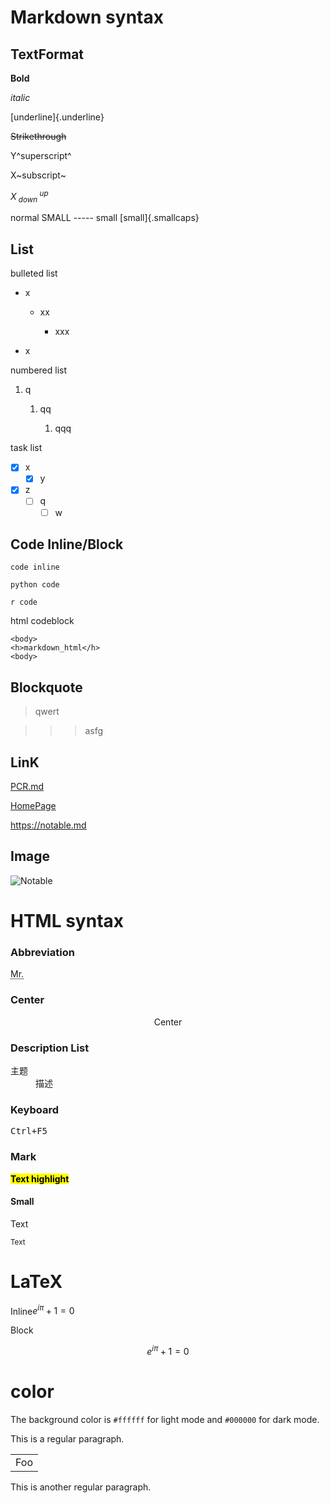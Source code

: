 # Markdown syntax

## TextFormat

**Bold**

*italic*

[underline]{.underline}

~~Strikethrough~~

Y^superscript^

X~subscript~

$X^{up}_{~down~}$

normal SMALL ----- small [small]{.smallcaps}

## List

bulleted list

-   x

    -   xx

        -   xxx

-   x

numbered list

1.  q

    1.  qq

        1.  qqq

task list

-   [x] x
    -   [x] y
-   [x] z
    -   [ ] q
        -   [ ] w

## Code Inline/Block

`code inline`

```{python}
python code
```

```{r}
r code
```

html codeblock

```{=html}
<body>
<h>markdown_html</h>
<body>
```
## Blockquote

> qwert

> > > asfg

## LinK

[PCR.md](PCR.md)

[HomePage](https://wanganlin00.github.io/)

<https://notable.md>

## Image

![Notable](https://notable.md/favicon.ico)

# HTML syntax

### Abbreviation

<abbr title="Mister"> Mr. </abbr>

### Center

<center>Center</center>

### Description List

<dl>

<dt>主题</dt>

<dd>描述</dd>

</dl>

### Keyboard

<kbd>Ctrl+F5</kbd>

### Mark

<mark>**Text highlight**</mark>

#### Small

Text

<small>Text</small>

# LaTeX

Inline$e^{i\pi} + 1 = 0$

Block

$$e^{iπ} + 1 = 0$$

# color

The background color is `#ffffff` for light mode and `#000000` for dark mode.

This is a regular paragraph.

|     |
|-----|
| Foo |

This is another regular paragraph.
